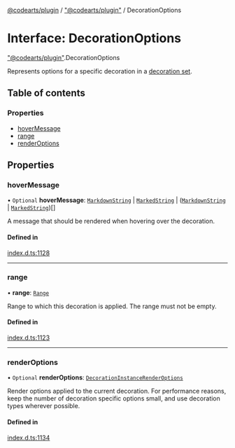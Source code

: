 [@codearts/plugin](../README.md) / ["@codearts/plugin"](../modules/_codearts_plugin_.md) / DecorationOptions

# Interface: DecorationOptions

["@codearts/plugin"](../modules/_codearts_plugin_.md).DecorationOptions

Represents options for a specific decoration in a [decoration set](codearts_plugin_.TextEditorDecorationType.md).

## Table of contents

### Properties

- [hoverMessage](codearts_plugin_.DecorationOptions.md#hovermessage)
- [range](codearts_plugin_.DecorationOptions.md#range)
- [renderOptions](codearts_plugin_.DecorationOptions.md#renderoptions)

## Properties

### hoverMessage

• `Optional` **hoverMessage**: [`MarkdownString`](../classes/codearts_plugin_.MarkdownString.md) \| [`MarkedString`](../modules/_codearts_plugin_.md#markedstring) \| ([`MarkdownString`](../classes/codearts_plugin_.MarkdownString.md) \| [`MarkedString`](../modules/_codearts_plugin_.md#markedstring))[]

A message that should be rendered when hovering over the decoration.

#### Defined in

[index.d.ts:1128](https://github.com/huaweicloud/cloudide-plugin-api/blob/5055bbd/index.d.ts#L1128)

___

### range

• **range**: [`Range`](../classes/codearts_plugin_.Range.md)

Range to which this decoration is applied. The range must not be empty.

#### Defined in

[index.d.ts:1123](https://github.com/huaweicloud/cloudide-plugin-api/blob/5055bbd/index.d.ts#L1123)

___

### renderOptions

• `Optional` **renderOptions**: [`DecorationInstanceRenderOptions`](codearts_plugin_.DecorationInstanceRenderOptions.md)

Render options applied to the current decoration. For performance reasons, keep the
number of decoration specific options small, and use decoration types wherever possible.

#### Defined in

[index.d.ts:1134](https://github.com/huaweicloud/cloudide-plugin-api/blob/5055bbd/index.d.ts#L1134)
